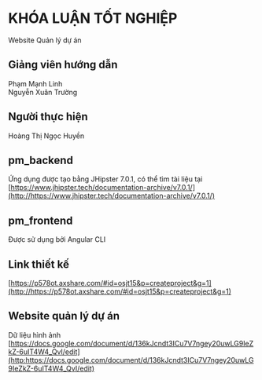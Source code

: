 # KHÓA LUẬN TỐT NGHIỆP
Website Quản lý dự án
## Giảng viên hướng dẫn
Phạm Mạnh Linh  
Nguyễn Xuân Trường
## Người thực hiện
Hoàng Thị Ngọc Huyền
## pm_backend
Ứng dụng được tạo bằng JHipster 7.0.1, có thể tìm tài liệu tại [https://www.jhipster.tech/documentation-archive/v7.0.1/](http://https://www.jhipster.tech/documentation-archive/v7.0.1/)
## pm_frontend
Được sử dụng bởi Angular CLI
## Link thiết kế
[https://p578ot.axshare.com/#id=osjt15&p=createproject&g=1](http://https://p578ot.axshare.com/#id=osjt15&p=createproject&g=1)
## Website quản lý dự án
Dữ liệu hình ảnh  
[https://docs.google.com/document/d/136kJcndt3ICu7V7ngey20uwLG9IeZkZ-6uIT4W4_QvI/edit](http:https://docs.google.com/document/d/136kJcndt3ICu7V7ngey20uwLG9IeZkZ-6uIT4W4_QvI/edit)
